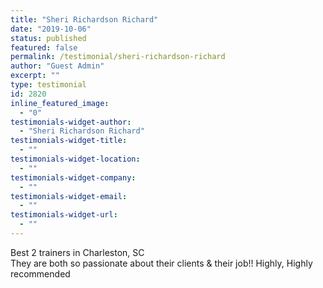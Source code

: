 ```yaml
---
title: "Sheri Richardson Richard"
date: "2019-10-06"
status: published
featured: false
permalink: /testimonial/sheri-richardson-richard
author: "Guest Admin"
excerpt: ""
type: testimonial
id: 2820
inline_featured_image:
  - "0"
testimonials-widget-author:
  - "Sheri Richardson Richard"
testimonials-widget-title:
  - ""
testimonials-widget-location:
  - ""
testimonials-widget-company:
  - ""
testimonials-widget-email:
  - ""
testimonials-widget-url:
  - ""
---
```


Best 2 trainers in Charleston, SC  
They are both so passionate about their clients & their job!! Highly, Highly recommended
